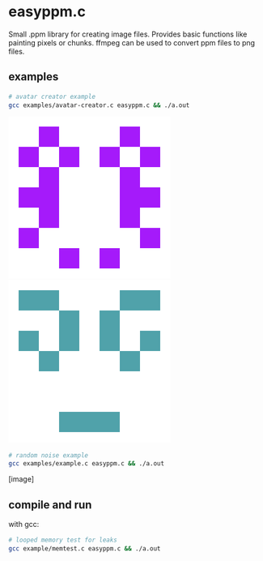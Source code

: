 # easyppm.c

Small .ppm library for creating image files. Provides basic functions like painting pixels or chunks. ffmpeg can be used to convert ppm files to png files.

## examples

```sh
# avatar creator example
gcc examples/avatar-creator.c easyppm.c && ./a.out
```
![avatar](./images/avatar.png)
![avatar](./images/avatar-C4BDAC35.png)



```sh
# random noise example
gcc examples/example.c easyppm.c && ./a.out
```
[image]


## compile and run

with gcc:
```sh
# looped memory test for leaks
gcc example/memtest.c easyppm.c && ./a.out
```
